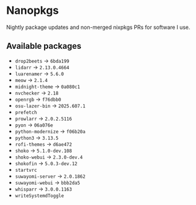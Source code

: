 <!--
SPDX-FileCopyrightText: 2025 Hana Kretzer <hanakretzer@gmail.com>

SPDX-License-Identifier: CC0-1.0
-->

# Nanopkgs

Nightly package updates and non-merged nixpkgs PRs for software I use.

## Available packages

- `drop2beets` -> `6bda199`
- `lidarr` -> `2.13.0.4664`
- `luarenamer` -> `5.6.0`
- `meow` -> `2.1.4`
- `midnight-theme` -> `0a080c1`
- `nvchecker` -> `2.18`
- `openrgb` -> `f76dbb0`
- `osu-lazer-bin` -> `2025.607.1`
- `prefetch`
- `prowlarr` -> `2.0.2.5116`
- `pyon` -> `06a076e`
- `python-modernize` -> `f06b20a`
- `python3` -> `3.13.5`
- `rofi-themes` -> `d6ae472`
- `shoko` -> `5.1.0-dev.108`
- `shoko-webui` -> `2.3.0-dev.4`
- `shokofin` -> `5.0.3-dev.12`
- `startvrc`
- `suwayomi-server` -> `2.0.1862`
- `suwayomi-webui` -> `bbb2da5`
- `whisparr` -> `3.0.0.1163`
- `writeSystemdToggle`
